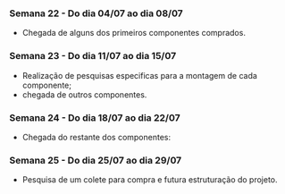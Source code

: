 ### Semana 22 - Do dia 04/07 ao dia 08/07
- Chegada de alguns dos primeiros componentes comprados.

### Semana 23 - Do dia 11/07 ao dia 15/07
- Realização de pesquisas especificas para a montagem de cada componente;
- chegada de outros componentes.

### Semana 24 - Do dia 18/07 ao dia 22/07
- Chegada do restante dos componentes:


### Semana 25 - Do dia 25/07 ao dia 29/07
- Pesquisa de um colete para compra e futura estruturação do projeto. 
